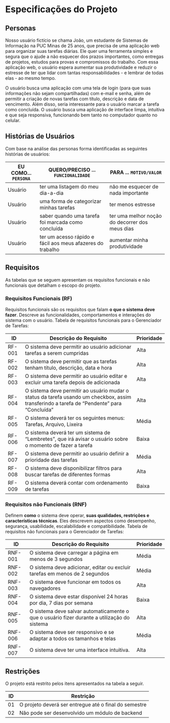 # Especificações do Projeto

## Personas

Nosso usuário fictício se chama João, um estudante de Sistemas de Informação na PUC Minas de 25 anos, que precisa de uma aplicação web para organizar suas tarefas diárias. Ele quer uma ferramenta simples e segura que o ajude a não esquecer dos prazos importantes, como entregas de projetos, estudos para provas e compromissos do trabalho. Com essa aplicação web, o usuário espera aumentar sua produtividade e reduzir o estresse de ter que lidar com tantas responsabilidades - e lembrar de todas elas - ao mesmo tempo.

O usuário busca uma aplicação com uma tela de login (para que suas informações não sejam compartilhadas) com e-mail e senha, além de permitir a criação de novas tarefas com título, descrição e data de vencimento. Além disso, seria interessante para o usuário marcar a tarefa como concluída. O usuário busca uma aplicação de interface limpa, intuitiva e que seja responsiva, funcionando bem tanto no computador quanto no celular.

## Histórias de Usuários

Com base na análise das personas forma identificadas as seguintes histórias de usuários:

|EU COMO... `PERSONA`| QUERO/PRECISO ... `FUNCIONALIDADE` |PARA ... `MOTIVO/VALOR`                 |
|--------------------|------------------------------------|----------------------------------------|
| Usuário | ter uma listagem do meu dia-a-dia | não me esquecer de nada importante |
| Usuário | uma forma de categorizar minhas tarefas | ter menos estresse |
| Usuário | saber quando uma tarefa foi marcada como concluída | ter uma melhor noção do decorrer dos meus dias |
| Usuário | ter um acesso rápido e fácil aos meus afazeres do trabalho | aumentar minha produtividade |

## Requisitos

As tabelas que se seguem apresentam os requisitos funcionais e não funcionais que detalham o escopo do projeto.

### Requisitos Funcionais (RF)
 Requisitos funcionais são os requisitos que falam **o que o sistema deve fazer**. Descreve as funcionalidades, comportamentos e interações do sistema com o usuário. Tabela de requisitos funcionais para o Gerenciador de Tarefas:

|ID    | Descrição do Requisito  | Prioridade | 
|------|-----------------------------------------|----|  
| RF-001 |	O sistema deve permitir ao usuário adicionar tarefas a serem cumpridas	| Alta |
| RF-002 |	O sistema deve permitir que as tarefas tenham título, descrição, data e hora |	Alta |
| RF-003 |	O sistema deve permitir ao usuário editar e excluir uma tarefa depois de adicionada |	Alta |
| RF-004 |	O sistema deve permitir ao usuário mudar o status da tarefa usando um checkbox, assim transferindo a tarefa de “Pendente” para “Concluída” | Alta |
| RF-005 |	O sistema deverá ter os seguintes menus: Tarefas, Arquivo, Lixeira	| Média |
| RF-006 |	O sistema deverá ter um sistema de “Lembretes”, que irá avisar o usuário sobre o momento de fazer a tarefa | Baixa |
| RF-007 |	O sistema deve permitir ao usuário definir a prioridade das tarefas | Média |
| RF-008 |	O sistema deve disponibilizar filtros para buscar tarefas de diferentes formas |	Alta |
| RF-009 |	O sistema deverá contar com ordenamento de tarefas | Baixa |


### Requisitos não Funcionais (RNF)
 Definem **como** o sistema deve operar, **suas qualidades, restrições e características técnicas**. Eles descrevem aspectos como desempenho, segurança, usabilidade, escalabilidade e compatibilidade. Tabela de requisitos não funcionais para o Gerenciador de Tarefas:

|ID     | Descrição do Requisito  | Prioridade |
|-------|-------------------------|----|
| RNF-001 |	O sistema deve carregar a página em menos de 3 segundos	| Média |
| RNF-002	| O sistema deve adicionar, editar ou excluir tarefas em menos de 2 segundos	| Média |
| RNF-003	| O sistema deve funcionar em todos os navegadores	| Alta |
| RNF-004	| O sistema deve estar disponível 24 horas por dia, 7 dias por semana	| Baixa |
| RNF-005	| O sistema deve salvar automaticamente o que o usuário fizer durante a utilização do sistema	| Alta |
| RNF-006	| O sistema deve ser responsivo e se adaptar a todos os tamanhos e telas	| Média |
| RNF-007	| O sistema deve ter uma interface intuitiva.		| Alta |

## Restrições

O projeto está restrito pelos itens apresentados na tabela a seguir.

|ID| Restrição                                             |
|--|-------------------------------------------------------|
|01| O projeto deverá ser entregue até o final do semestre |
|02| Não pode ser desenvolvido um módulo de backend        |
